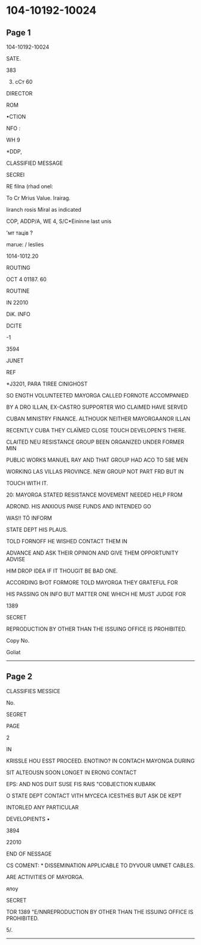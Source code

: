 # 104-10192-10024

## Page 1

104-10192-10024

SATE.

383

3. сСт 60

DIRECTOR

ROM

•CTION

NFO :

WH 9

*DDP,

CLASSIFIED MESSAGE

SECREI

RE filna (rhad onel:

To Cr Mrius Value. Irairag.

liranch rosis Miral as indicated

COP, ADDP/A, WE 4, S/C*Eininne last unis

'мт таців ?

marue: / leslies

1014-1012.20

ROUTING

OCT 4 01187. 60

ROUTINE

IN 22010

DiK. INFO

DCITE

-1

3594

JUNET

REF

*J3201, PARA TIREE CINIGHOST

SO ENGTH VOLUNTEETED MAYORGA CALLED FORNOTE ACCOMPANIED

BY A DRO ILLAN, EX-CASTRO SUPPORTER WIO CLAIMED HAVE SERVED

CUBAN MINISTRY FINANCE. ALTHOUGK NEITHER MAYORGAANOR ILLAN

RECENTLY CUBA THEY CLAÏMED CLOSE TOUCH DEVELOPEN'S THERE.

CLAITED NEU RESISTANCE GROUP BEEN ORGANIZED UNDER FORMER MIN

PUBLIC WORKS MANUEL RAY AND THAT GROUP HAD ACO TO 58E MEN

WORKING LAS VILLAS PROVINCE. NEW GROUP NOT PART FRD BUT IN

TOUCH WITH IT.

20: MAYORGA STATED RESISTANCE MOVEMENT NEEDED HELP FROM

ADROND. HIS ANXIOUS PAISE FUNDS AND INTENDED GO

WAS!! TÖ INFORM

STATE DEPT HIS PLAUS.

TOLD FORNOFF HE WISHED CONTACT THEM IN

ADVANCE AND ASK THEIR OPINION AND GIVE THEM OPPORTUNITY ADVISE

HIM DROP IDEA IF IT THOUGIT BE BAD ONE.

ACCORDING BrOT FORMORE TOLD MAYORGA THEY GRATEFUL FOR

HIS PASSING ON INFO BUT MATTER ONE WHICH HE MUST JUDGE FOR

1389

SECRET

REPRODUCTION BY OTHER THAN THE ISSUING OFFICE IS PROHIBITED.

Copy No.

Goliat

---

## Page 2

CLASSIFIES MESSICE

No.

SEGRET

PAGE

2

IN

KRISSLE HOU ESST PROCEED. ENOTINO? IN CONTACH MAYONGA DURING

SIT ALTEOUSN SOON LONGET IN ERONG CONTACT

EPS: AND NOS DUIT SUSE FIS RAIS "COBJECTION KUBARK

O STATE DEPT CONTACT VITH MYCECA ICESTHES BUT ASK DE KEPT

INTORLED ANY PARTICULAR

DEVELOPIENTS •

3894

22010

END OF NESSAGE

CS COMENT: * DISSEMINATION APPLICABLE TO DYVOUR UMNET CABLES.

ARE ACTIVITIES OF MAYORGA.

ялоу

SECRET

TOR 1389 "E/NNREPRODUCTION BY OTHER THAN THE ISSUING OFFICE IS PROHIBITED.

5/.

---

